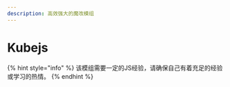 ```yaml
---
description: 高效强大的魔改模组
---
```


# Kubejs

{% hint style="info" %}
该模组需要一定的JS经验，请确保自己有着充足的经验或学习的热情。
{% endhint %}
